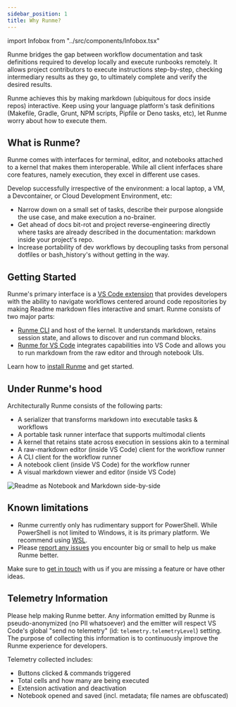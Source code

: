 ```yaml
---
sidebar_position: 1
title: Why Runme?
---
```


import Infobox from "../src/components/Infobox.tsx"

Runme bridges the gap between workflow documentation and task definitions required to develop locally and execute runbooks remotely. It allows project contributors to execute instructions step-by-step, checking intermediary results as they go, to ultimately complete and verify the desired results.

Runme achieves this by making markdown (ubiquitous for docs inside repos) interactive. Keep using your language platform's task definitions (Makefile, Gradle, Grunt, NPM scripts, Pipfile or Deno tasks, etc), let Runme worry about how to execute them.

## What is Runme?

Runme comes with interfaces for terminal, editor, and notebooks attached to a kernel that makes them interoperable. While all client inferfaces share core features, namely execution, they excel in different use cases.

Develop successfully irrespective of the environment: a local laptop, a VM, a Devcontainer, or Cloud Development Environment, etc:
- Narrow down on a small set of tasks, describe their purpose alongside the use case, and make execution a no-brainer.
- Get ahead of docs bit-rot and project reverse-engineering directly where tasks are already described in the documentation: markdown inside your project's repo.
- Increase portability of dev workflows by decoupling tasks from personal dotfiles or bash_history's without getting in the way.

## Getting Started

Runme's primary interface is a [VS Code extension](https://marketplace.visualstudio.com/items?itemName=stateful.runme) that provides developers with the ability to navigate workflows centered around code repositories by making Readme markdown files interactive and smart. Runme consists of two major parts:

- [Runme CLI](https://github.com/stateful/runme) and host of the kernel. It understands markdown, retains session state, and allows to discover and run command blocks.
- [Runme for VS Code](https://marketplace.visualstudio.com/items?itemName=stateful.runme) integrates capabilities into VS Code and allows you to run markdown from the raw editor and through notebook UIs.

<Infobox type="sidenote" title="Skip Ahead">
Learn how to <a href="/docs/install">install Runme</a> and get started.
</Infobox>

## Under Runme's hood

Architecturally Runme consists of the following parts:

- A serializer that transforms markdown into executable tasks & workflows
- A portable task runner interface that supports multimodal clients
- A kernel that retains state across execution in sessions akin to a terminal
- A raw-markdown editor (inside VS Code) client for the workflow runner
- A CLI client for the workflow runner
- A notebook client (inside VS Code) for the workflow runner
- A visual markdown viewer and editor (inside VS Code)

![Readme as Notebook and Markdown side-by-side](../static/img/sidebyside.png)

## Known limitations

- Runme currently only has rudimentary support for PowerShell. While PowerShell is not limited to Windows, it is its primary platform. We recommend using [WSL](https://learn.microsoft.com/en-us/windows/wsl/).
- Please [report any issues](https://github.com/stateful/runme/issues/new) you encounter big or small to help us make Runme better.

<Infobox type="sidenote" title="Join Runme community!">

Make sure to [get in touch](https://discord.gg/runme) with us if you are missing a feature or have other ideas.

</Infobox>

## Telemetry Information

Please help making Runme better. Any information emitted by Runme is pseudo-anonymized (no PII whatsoever) and the emitter will respect VS Code's global "send no telemetry" (id: `telemetry.telemetryLevel`) setting. The purpose of collecting this information is to continuously improve the Runme experience for developers.

Telemetry collected includes:

- Buttons clicked & commands triggered
- Total cells and how many are being executed
- Extension activation and deactivation
- Notebook opened and saved (incl. metadata; file names are obfuscated)
